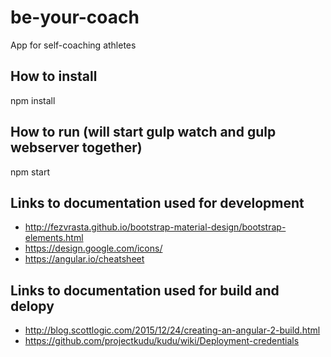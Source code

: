 # be-your-coach
App for self-coaching athletes

## How to install

npm install

## How to run (will start gulp watch and gulp webserver together)

npm start

## Links to documentation used for development

* http://fezvrasta.github.io/bootstrap-material-design/bootstrap-elements.html
* https://design.google.com/icons/
* https://angular.io/cheatsheet

## Links to documentation used for build and delopy

* http://blog.scottlogic.com/2015/12/24/creating-an-angular-2-build.html
* https://github.com/projectkudu/kudu/wiki/Deployment-credentials
